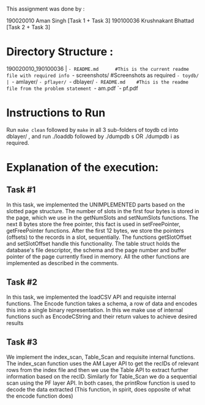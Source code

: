 This assignment was done by :

190020010 Aman Singh          [Task 1 + Task 3]
190100036 Krushnakant Bhattad [Task 2 + Task 3]



# Directory Structure :

190020010_190100036
|
`- README.md      #This is the current readme file with required info
`- screenshots/   #Screenshots as required
`- toydb/
  |
  `- amlayer/
  `- pflayer/
  `- dblayer/
  `- README.md    #This is the readme file from the problem statement
  `- am.pdf
  `- pf.pdf


# Instructions to Run
Run `make clean` followed by `make` in all 3 sub-folders of toydb
cd into dblayer/ , and run ./loaddb 
followed by    ./dumpdb s     OR    ./dumpdb i
as required.


# Explanation of the execution:

## Task #1
In this task, we implemented the UNIMPLEMENTED parts 
based on the slotted page structure. 
The number of slots in the first four bytes is stored 
in the page, which we use in the getNumSlots and setNumSlots 
functions. 
The next 8 bytes store the free pointer, this fact 
is used in setFreePointer, getFreePointer functions.
After the first 12 bytes, 
we store the pointers (offsets) to the records in a slot,
sequentially. The functions getSlotOffset and setSlotOffset
handle this functionality.
The table struct holds the database's file descriptor, the 
schema and the page number and buffer pointer of the 
page currently fixed in memory.
All the other functions are implemented as described in
the comments.



## Task #2
In this task, we implemented the loadCSV API and 
requisite internal functions. The Encode function 
takes a schema, a row of data and encodes this 
into a single binary representation.
In this we make use of internal functions such as 
EncodeCString and their return values to achieve desired results


## Task #3
We implement the index_scan, Table_Scan and 
requisite internal functions. 
The index_scan function uses the AM Layer API 
to get the recIDs of relevant rows from the index file 
and then we use the Table API to extract further 
information based on the recID.
Similarly for Table_Scan we do a sequential scan 
using the PF layer API.
In both cases, the printRow function is used to decode
the data extracted 
(This function, in spirit, does 
opposite of what the encode function does) 

